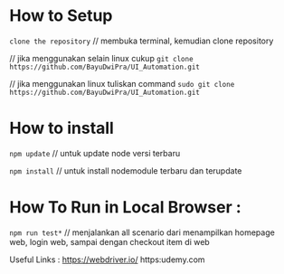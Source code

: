 # How to Setup

`clone the repository`
// membuka terminal, kemudian clone repository

// jika menggunakan selain linux cukup
`git clone https://github.com/BayuDwiPra/UI_Automation.git`

// jika menggunakan linux tuliskan command 
`sudo git clone https://github.com/BayuDwiPra/UI_Automation.git`

# How to install

`npm update`
// untuk update node versi terbaru

`npm install`
// untuk install nodemodule terbaru dan terupdate

# How To Run in Local Browser :

`npm run test*`
// menjalankan all scenario dari menampilkan homepage web, login web, sampai dengan checkout item di web

Useful Links :
https://webdriver.io/
https:udemy.com
